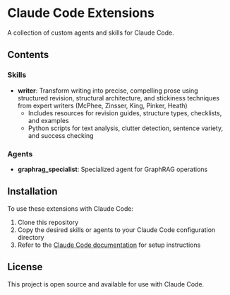 # Claude Code Extensions

A collection of custom agents and skills for Claude Code.

## Contents

### Skills

- **writer**: Transform writing into precise, compelling prose using structured revision, structural architecture, and stickiness techniques from expert writers (McPhee, Zinsser, King, Pinker, Heath)
  - Includes resources for revision guides, structure types, checklists, and examples
  - Python scripts for text analysis, clutter detection, sentence variety, and success checking

### Agents

- **graphrag_specialist**: Specialized agent for GraphRAG operations

## Installation

To use these extensions with Claude Code:

1. Clone this repository
2. Copy the desired skills or agents to your Claude Code configuration directory
3. Refer to the [Claude Code documentation](https://docs.claude.com/en/docs/claude-code/) for setup instructions

## License

This project is open source and available for use with Claude Code.
